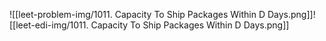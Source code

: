 ![[leet-problem-img/1011. Capacity To Ship Packages Within D Days.png]]![[leet-edi-img/1011. Capacity To Ship Packages Within D Days.png]]